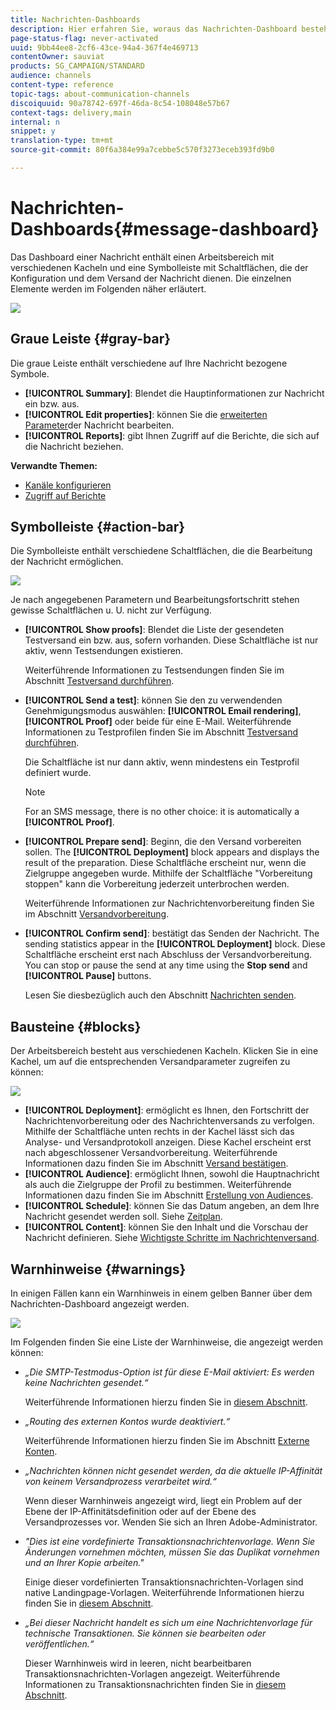 ```yaml
---
title: Nachrichten-Dashboards
description: Hier erfahren Sie, woraus das Nachrichten-Dashboard besteht, einschließlich der Symbolleiste und der unterschiedlichen Kacheln.
page-status-flag: never-activated
uuid: 9bb44ee8-2cf6-43ce-94a4-367f4e469713
contentOwner: sauviat
products: SG_CAMPAIGN/STANDARD
audience: channels
content-type: reference
topic-tags: about-communication-channels
discoiquuid: 90a78742-697f-46da-8c54-108048e57b67
context-tags: delivery,main
internal: n
snippet: y
translation-type: tm+mt
source-git-commit: 80f6a384e99a7cebbe5c570f3273eceb393fd9b0

---
```



# Nachrichten-Dashboards{#message-dashboard}

Das Dashboard einer Nachricht enthält einen Arbeitsbereich mit verschiedenen Kacheln und eine Symbolleiste mit Schaltflächen, die der Konfiguration und dem Versand der Nachricht dienen. Die einzelnen Elemente werden im Folgenden näher erläutert.

![](assets/delivery_dashboard_2.png)

## Graue Leiste   {#gray-bar}

Die graue Leiste enthält verschiedene auf Ihre Nachricht bezogene Symbole.

* **[!UICONTROL Summary]**: Blendet die Hauptinformationen zur Nachricht ein bzw. aus.
* **[!UICONTROL Edit properties]**: können Sie die [erweiterten Parameter](../../administration/using/configuring-email-channel.md#list-of-email-properties)der Nachricht bearbeiten.
* **[!UICONTROL Reports]**: gibt Ihnen Zugriff auf die Berichte, die sich auf die Nachricht beziehen.

**Verwandte Themen:**

* [Kanäle konfigurieren](../../administration/using/about-channel-configuration.md)
* [Zugriff auf Berichte](../../reporting/using/about-dynamic-reports.md)

## Symbolleiste   {#action-bar}

Die Symbolleiste enthält verschiedene Schaltflächen, die die Bearbeitung der Nachricht ermöglichen.

![](assets/delivery_dashboard_4.png)

Je nach angegebenen Parametern und Bearbeitungsfortschritt stehen gewisse Schaltflächen u. U. nicht zur Verfügung.

* **[!UICONTROL Show proofs]**: Blendet die Liste der gesendeten Testversand ein bzw. aus, sofern vorhanden. Diese Schaltfläche ist nur aktiv, wenn Testsendungen existieren.

   Weiterführende Informationen zu Testsendungen finden Sie im Abschnitt [Testversand durchführen](../../sending/using/sending-proofs.md).

* **[!UICONTROL Send a test]**: können Sie den zu verwendenden Genehmigungsmodus auswählen: **[!UICONTROL Email rendering]**, **[!UICONTROL Proof]** oder beide für eine E-Mail. Weiterführende Informationen zu Testprofilen finden Sie im Abschnitt [Testversand durchführen](../../sending/using/sending-proofs.md).

   Die Schaltfläche ist nur dann aktiv, wenn mindestens ein Testprofil definiert wurde.

   >[!NOTE]
   >
   >For an SMS message, there is no other choice: it is automatically a **[!UICONTROL Proof]**.

* **[!UICONTROL Prepare send]**: Beginn, die den Versand vorbereiten sollen. The **[!UICONTROL Deployment]** block appears and displays the result of the preparation. Diese Schaltfläche erscheint nur, wenn die Zielgruppe angegeben wurde. Mithilfe der Schaltfläche &quot;Vorbereitung stoppen&quot; kann die Vorbereitung jederzeit unterbrochen werden.

   Weiterführende Informationen zur Nachrichtenvorbereitung finden Sie im Abschnitt [Versandvorbereitung](../../sending/using/preparing-the-send.md).

* **[!UICONTROL Confirm send]**: bestätigt das Senden der Nachricht. The sending statistics appear in the **[!UICONTROL Deployment]** block. Diese Schaltfläche erscheint erst nach Abschluss der Versandvorbereitung. You can stop or pause the send at any time using the **Stop send** and **[!UICONTROL Pause]** buttons.

   Lesen Sie diesbezüglich auch den Abschnitt [Nachrichten senden](../../sending/using/confirming-the-send.md).

## Bausteine   {#blocks}

Der Arbeitsbereich besteht aus verschiedenen Kacheln. Klicken Sie in eine Kachel, um auf die entsprechenden Versandparameter zugreifen zu können:

![](assets/delivery_dashboard_3.png)

* **[!UICONTROL Deployment]**: ermöglicht es Ihnen, den Fortschritt der Nachrichtenvorbereitung oder des Nachrichtenversands zu verfolgen. Mithilfe der Schaltfläche unten rechts in der Kachel lässt sich das Analyse- und Versandprotokoll anzeigen. Diese Kachel erscheint erst nach abgeschlossener Versandvorbereitung. Weiterführende Informationen dazu finden Sie im Abschnitt [Versand bestätigen](../../sending/using/confirming-the-send.md).
* **[!UICONTROL Audience]**: ermöglicht Ihnen, sowohl die Hauptnachricht als auch die Zielgruppe der Profil zu bestimmen. Weiterführende Informationen dazu finden Sie im Abschnitt [Erstellung von Audiences](../../audiences/using/creating-audiences.md).
* **[!UICONTROL Schedule]**: können Sie das Datum angeben, an dem Ihre Nachricht gesendet werden soll. Siehe [Zeitplan](../../sending/using/about-scheduling-messages.md).
* **[!UICONTROL Content]**: können Sie den Inhalt und die Vorschau der Nachricht definieren. Siehe [Wichtigste Schritte im Nachrichtenversand](../../channels/using/key-steps-to-send-a-message.md).

## Warnhinweise {#warnings}

In einigen Fällen kann ein Warnhinweis in einem gelben Banner über dem Nachrichten-Dashboard angezeigt werden.

![](assets/delivery_dashboard_warnings.png)

Im Folgenden finden Sie eine Liste der Warnhinweise, die angezeigt werden können:

* *„Die SMTP-Testmodus-Option ist für diese E-Mail aktiviert: Es werden keine Nachrichten gesendet.“*

   Weiterführende Informationen hierzu finden Sie in [diesem Abschnitt](../../administration/using/configuring-email-channel.md#smtp-test-mode).

* *„Routing des externen Kontos wurde deaktiviert.“*

   Weiterführende Informationen hierzu finden Sie im Abschnitt [Externe Konten](../../administration/using/external-accounts.md).

* *„Nachrichten können nicht gesendet werden, da die aktuelle IP-Affinität von keinem Versandprozess verarbeitet wird.“*

   Wenn dieser Warnhinweis angezeigt wird, liegt ein Problem auf der Ebene der IP-Affinitätsdefinition oder auf der Ebene des Versandprozesses vor. Wenden Sie sich an Ihren Adobe-Administrator.

* *&quot;Dies ist eine vordefinierte Transaktionsnachrichtenvorlage. Wenn Sie Änderungen vornehmen möchten, müssen Sie das Duplikat vornehmen und an Ihrer Kopie arbeiten.&quot;*

   Einige dieser vordefinierten Transaktionsnachrichten-Vorlagen sind native Landingpage-Vorlagen. Weiterführende Informationen hierzu finden Sie in [diesem Abschnitt](../../channels/using/landing-page-templates.md).

* *„Bei dieser Nachricht handelt es sich um eine Nachrichtenvorlage für technische Transaktionen. Sie können sie bearbeiten oder veröffentlichen.“*

   Dieser Warnhinweis wird in leeren, nicht bearbeitbaren Transaktionsnachrichten-Vorlagen angezeigt. Weiterführende Informationen zu Transaktionsnachrichten finden Sie in [diesem Abschnitt](../../channels/using/about-transactional-messaging.md).
